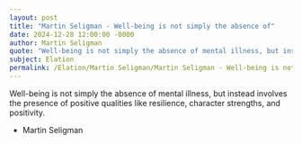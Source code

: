 ```yaml
---
layout: post
title: "Martin Seligman - Well-being is not simply the absence of"
date: 2024-12-28 12:00:00 -0000
author: Martin Seligman
quote: "Well-being is not simply the absence of mental illness, but instead involves the presence of positive qualities like resilience, character strengths, and positivity."
subject: Elation
permalink: /Elation/Martin Seligman/Martin Seligman - Well-being is not simply the absence of
---
```


Well-being is not simply the absence of mental illness, but instead involves the presence of positive qualities like resilience, character strengths, and positivity.

- Martin Seligman

